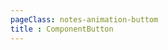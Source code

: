 ```yaml
---
pageClass: notes-animation-buttom
title : ComponentButton
---
```


<!-- 查看更多  -->
<other-animation-button-show-more />

<!-- 文字跳动  -->
<other-animation-button-hover-text-beating-effect />

<!-- 文字跳动  -->
<other-animation-button-hover-text-beating-effect2 />

<!-- 文字跳动  -->
<other-animation-button-hover-text-beating-effect3 />

<!-- 圆大小  -->
<other-animation-button-circle-size />

<!-- 火箭  -->
<other-animation-button-rocket-launch />

<!-- 添加到购物车  -->
<other-animation-button-add-to-cart />

<!-- 跑步的人  -->
<other-animation-button-running-man />

<!-- yes Or no  -->
<other-animation-button-yesorno-switch />

<!-- 光的折射 -->
<other-animation-button-light-reflection />

<!-- 失真效果  -->
<other-animation-button-light-distortion-effect />

<!-- 边线动画  -->
<other-animation-button-line-svg />

<!-- 弹出层  -->
<other-animation-button-layers />

<!-- 多重过度  -->
<other-animation-button-multiple />

<!-- 长按上传  -->
<other-animation-button-publish-hold />

<!-- colorball  -->
<other-animation-button-color-ball />

<!-- 3d甜甜圈  -->
<other-animation-button-3d-ttq />

<!-- 染色  -->
<other-animation-button-dyeing />